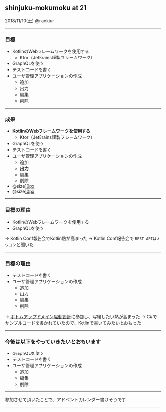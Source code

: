 ## shinjuku-mokumoku at 21
2018/11/10(土) @naokiur


---

### 目標
* KotlinのWebフレームワークを使用する
    + Ktor（JetBrains謹製フレームワーク）
* GraphQLを使う
* テストコードを書く
* ユーザ管理アプリケーションの作成
    + 追加
    + 出力
    + 編集
    + 削除

---

### 成果
* **KotlinのWebフレームワークを使用する**
    + Ktor（JetBrains謹製フレームワーク）
* GraphQLを使う
* テストコードを書く
* ユーザ管理アプリケーションの作成
    + 追加
    + **出力**
    + 編集
    + 削除
* @size[10px](初めてOrganization外のリポジトリにプルリクを投げた)
* @size[10px](Gitpatchを使用した)

---
### 目標の理由
* KotlinのWebフレームワークを使用する
* GraphQLを使う

→ Kotlin Conf報告会でKotlin熱が高まった
→ Kotlin Conf報告会で `REST APIはオワコン`と聞いた

---
### 目標の理由
* テストコードを書く
* ユーザ管理アプリケーションの作成
    + 追加
    + 出力
    + 編集
    + 削除

→ [ボトムアップドメイン駆動設計](https://ddd-community-jp.connpass.com/event/103428/)に参加し、写経したい熱が高まった
    → C#でサンプルコードを書かれていたので、Kotlinで書いてみたいとおもった

---
### 今後は以下をやっていきたいとおもいます
* GraphQLを使う
* テストコードを書く
* ユーザ管理アプリケーションの作成
    + 追加
    + 編集
    + 削除

---

参加させて頂いたことで、アドベントカレンダー書けそうです

---